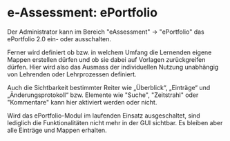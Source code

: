 # e-Assessment: ePortfolio

Der Administrator kann im Bereich "eAssessment" → "ePortfolio" das ePortfolio
2.0 ein- oder ausschalten.

Ferner wird definiert ob bzw. in welchem Umfang die Lernenden eigene Mappen
erstellen dürfen und ob sie dabei auf Vorlagen zurückgreifen dürfen. Hier wird
also das Ausmass der individuellen Nutzung unabhängig von Lehrenden oder
Lehrprozessen definiert.

Auch die Sichtbarkeit bestimmter Reiter wie „Überblick“, „Einträge“ und
„Änderungsprotokoll“ bzw. Elemente wie "Suche", "Zeitstrahl" oder "Kommentare"
kann hier aktiviert werden oder nicht.

Wird das ePortfolio-Modul im laufenden Einsatz ausgeschaltet, sind lediglich
die Funktionalitäten nicht mehr in der GUI sichtbar. Es bleiben aber alle
Einträge und Mappen erhalten.

